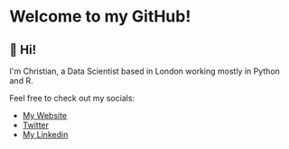 # Welcome to my GitHub!

## :wave: Hi! 

I'm Christian, a Data Scientist based in London working mostly in Python and R.

Feel free to check out my socials:

* <a href="https://chrispaynehome.github.io/index.html">My Website</a>
* <a href="https://twitter.com/cpayneathome">Twitter</a>
* <a href="https://www.linkedin.com/in/christian-payne-1a3022101/">My Linkedin</a>
